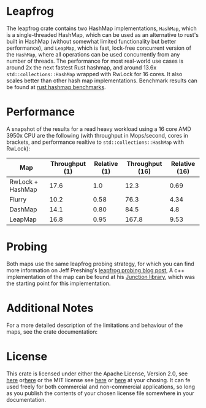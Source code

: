 # Leapfrog

The leapfrog crate contains two HashMap implementations, `HashMap`, which is
a single-threaded HashMap, which can be used as an alternative to rust's built
in HashMap (without somewhat limited functionality but better performance), and 
`LeapMap`, which is fast, lock-free concurrent version of the `HashMap`, where
all operations can be used concurrently from any number of threads. The
performance for most real-world use cases is around 2x the next fastest Rust
hashmap, and around 13.6x `std::collections::HashMap` wrapped with RwLock for 16
cores. It also scales better than other hash map implementations. Benchmark results 
can be found at [rust hashmap benchmarks](https://github.com/robclu/conc-map-bench).

# Performance

A snapshot of the results for a read heavy workload using a 16 core AMD 3950x
CPU are the following (with throughput in Mops/second, cores in brackets, and 
performance realtive to `std::collections::HashMap` with RwLock):

| Map              | Throughput (1) | Relative (1) | Throughput (16) | Relative (16) |
|------------------|----------------|--------------|-----------------|---------------|
| RwLock + HashMap | 17.6           | 1.0          | 12.3            | 0.69          |
| Flurry           | 10.2           | 0.58         | 76.3            | 4.34          |
| DashMap          | 14.1           | 0.80         | 84.5            | 4.8           |
| LeapMap          | 16.8           | 0.95         | 167.8           | 9.53          |

# Probing

Both maps use the same leapfrog probing strategy, for which you can find more
information on Jeff Preshing's [leapfrog probing blog post](https://preshing.com/20160314/leapfrog-probing/),
A c++ implementation of the map can be found at his [Junction library](https://github.com/preshing/junction),
which was the starting point for this implementation.

# Additional Notes

For a more detailed description of the limitations and behaviour of the maps,
see the crate documentation: 

# License

This crate is licensed under either the Apache License, Version 2.0, see 
[here](LICENSE-APACHE) or[here](http://www.apache.org/licenses/LICENSE-2.0) or
the MIT license see [here](LICENSE-MIT) or [here](http://opensource.org/licenses/MIT)
at your chosing. It can fe used freely for both commercial and non-commercial 
applications, so long as you publish the contents of your chosen license file
somewhere in your documentation.


